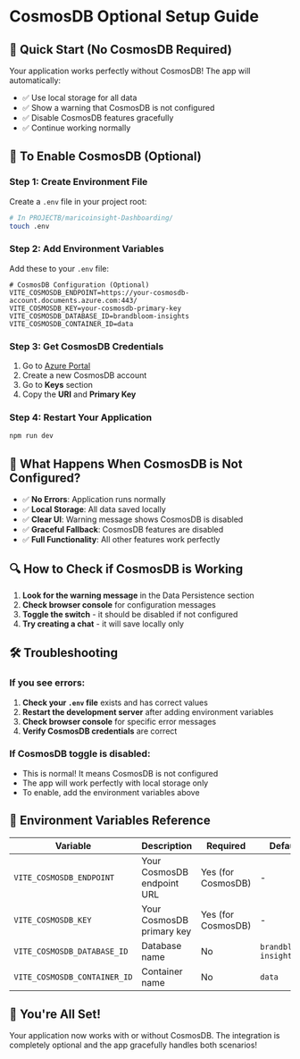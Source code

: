 # CosmosDB Optional Setup Guide

## 🚀 **Quick Start (No CosmosDB Required)**

Your application works perfectly without CosmosDB! The app will automatically:
- ✅ Use local storage for all data
- ✅ Show a warning that CosmosDB is not configured
- ✅ Disable CosmosDB features gracefully
- ✅ Continue working normally

## 🔧 **To Enable CosmosDB (Optional)**

### Step 1: Create Environment File
Create a `.env` file in your project root:

```bash
# In PROJECTB/maricoinsight-Dashboarding/
touch .env
```

### Step 2: Add Environment Variables
Add these to your `.env` file:

```env
# CosmosDB Configuration (Optional)
VITE_COSMOSDB_ENDPOINT=https://your-cosmosdb-account.documents.azure.com:443/
VITE_COSMOSDB_KEY=your-cosmosdb-primary-key
VITE_COSMOSDB_DATABASE_ID=brandbloom-insights
VITE_COSMOSDB_CONTAINER_ID=data
```

### Step 3: Get CosmosDB Credentials
1. Go to [Azure Portal](https://portal.azure.com)
2. Create a new CosmosDB account
3. Go to **Keys** section
4. Copy the **URI** and **Primary Key**

### Step 4: Restart Your Application
```bash
npm run dev
```

## 🎯 **What Happens When CosmosDB is Not Configured?**

- ✅ **No Errors**: Application runs normally
- ✅ **Local Storage**: All data saved locally
- ✅ **Clear UI**: Warning message shows CosmosDB is disabled
- ✅ **Graceful Fallback**: CosmosDB features are disabled
- ✅ **Full Functionality**: All other features work perfectly

## 🔍 **How to Check if CosmosDB is Working**

1. **Look for the warning message** in the Data Persistence section
2. **Check browser console** for configuration messages
3. **Toggle the switch** - it should be disabled if not configured
4. **Try creating a chat** - it will save locally only

## 🛠 **Troubleshooting**

### If you see errors:
1. **Check your `.env` file** exists and has correct values
2. **Restart the development server** after adding environment variables
3. **Check browser console** for specific error messages
4. **Verify CosmosDB credentials** are correct

### If CosmosDB toggle is disabled:
- This is normal! It means CosmosDB is not configured
- The app will work perfectly with local storage only
- To enable, add the environment variables above

## 📝 **Environment Variables Reference**

| Variable | Description | Required | Default |
|----------|-------------|----------|---------|
| `VITE_COSMOSDB_ENDPOINT` | Your CosmosDB endpoint URL | Yes (for CosmosDB) | - |
| `VITE_COSMOSDB_KEY` | Your CosmosDB primary key | Yes (for CosmosDB) | - |
| `VITE_COSMOSDB_DATABASE_ID` | Database name | No | `brandbloom-insights` |
| `VITE_COSMOSDB_CONTAINER_ID` | Container name | No | `data` |

## 🎉 **You're All Set!**

Your application now works with or without CosmosDB. The integration is completely optional and the app gracefully handles both scenarios!
